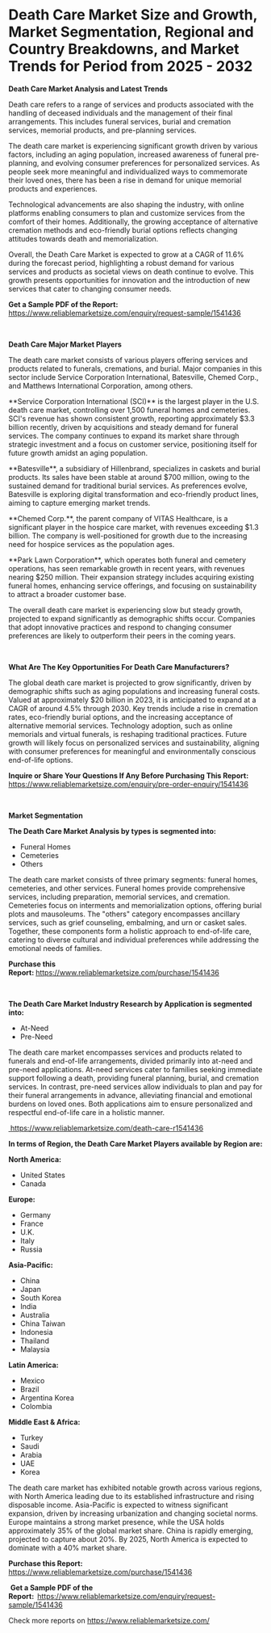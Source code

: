 <p><h1>Death Care Market Size and Growth, Market Segmentation, Regional and Country Breakdowns, and Market Trends for Period from 2025 -  2032</h1></p><p><strong>Death Care Market Analysis and Latest Trends</strong></p>
<p><p>Death care refers to a range of services and products associated with the handling of deceased individuals and the management of their final arrangements. This includes funeral services, burial and cremation services, memorial products, and pre-planning services. </p><p>The death care market is experiencing significant growth driven by various factors, including an aging population, increased awareness of funeral pre-planning, and evolving consumer preferences for personalized services. As people seek more meaningful and individualized ways to commemorate their loved ones, there has been a rise in demand for unique memorial products and experiences.</p><p>Technological advancements are also shaping the industry, with online platforms enabling consumers to plan and customize services from the comfort of their homes. Additionally, the growing acceptance of alternative cremation methods and eco-friendly burial options reflects changing attitudes towards death and memorialization.</p><p>Overall, the Death Care Market is expected to grow at a CAGR of 11.6% during the forecast period, highlighting a robust demand for various services and products as societal views on death continue to evolve. This growth presents opportunities for innovation and the introduction of new services that cater to changing consumer needs.</p></p>
<p><strong>Get a Sample PDF of the Report:&nbsp;</strong> <a href="https://www.reliablemarketsize.com/enquiry/request-sample/1541436?utm_campaign=1103&utm_medium=2&utm_source=Github&utm_content=ia&utm_term=03032025&utm_id=death-care">https://www.reliablemarketsize.com/enquiry/request-sample/1541436</a></p>
<p>&nbsp;</p>
<p><strong>Death Care Major Market Players</strong></p>
<p><p>The death care market consists of various players offering services and products related to funerals, cremations, and burial. Major companies in this sector include Service Corporation International, Batesville, Chemed Corp., and Matthews International Corporation, among others.</p><p>**Service Corporation International (SCI)** is the largest player in the U.S. death care market, controlling over 1,500 funeral homes and cemeteries. SCI's revenue has shown consistent growth, reporting approximately $3.3 billion recently, driven by acquisitions and steady demand for funeral services. The company continues to expand its market share through strategic investment and a focus on customer service, positioning itself for future growth amidst an aging population.</p><p>**Batesville**, a subsidiary of Hillenbrand, specializes in caskets and burial products. Its sales have been stable at around $700 million, owing to the sustained demand for traditional burial services. As preferences evolve, Batesville is exploring digital transformation and eco-friendly product lines, aiming to capture emerging market trends.</p><p>**Chemed Corp.**, the parent company of VITAS Healthcare, is a significant player in the hospice care market, with revenues exceeding $1.3 billion. The company is well-positioned for growth due to the increasing need for hospice services as the population ages.</p><p>**Park Lawn Corporation**, which operates both funeral and cemetery operations, has seen remarkable growth in recent years, with revenues nearing $250 million. Their expansion strategy includes acquiring existing funeral homes, enhancing service offerings, and focusing on sustainability to attract a broader customer base.</p><p>The overall death care market is experiencing slow but steady growth, projected to expand significantly as demographic shifts occur. Companies that adopt innovative practices and respond to changing consumer preferences are likely to outperform their peers in the coming years.</p></p>
<p>&nbsp;</p>
<p><strong>What Are The Key Opportunities For Death Care Manufacturers?</strong></p>
<p><p>The global death care market is projected to grow significantly, driven by demographic shifts such as aging populations and increasing funeral costs. Valued at approximately $20 billion in 2023, it is anticipated to expand at a CAGR of around 4.5% through 2030. Key trends include a rise in cremation rates, eco-friendly burial options, and the increasing acceptance of alternative memorial services. Technology adoption, such as online memorials and virtual funerals, is reshaping traditional practices. Future growth will likely focus on personalized services and sustainability, aligning with consumer preferences for meaningful and environmentally conscious end-of-life options.</p></p>
<p><strong>Inquire or Share Your Questions If Any Before Purchasing This Report:</strong> <a href="https://www.reliablemarketsize.com/enquiry/pre-order-enquiry/1541436?utm_campaign=1103&utm_medium=2&utm_source=Github&utm_content=ia&utm_term=03032025&utm_id=death-care">https://www.reliablemarketsize.com/enquiry/pre-order-enquiry/1541436</a></p>
<p>&nbsp;</p>
<p><strong>Market Segmentation</strong></p>
<p><strong>The Death Care Market Analysis by types is segmented into:</strong></p>
<p><ul><li>Funeral Homes</li><li>Cemeteries</li><li>Others</li></ul></p>
<p><p>The death care market consists of three primary segments: funeral homes, cemeteries, and other services. Funeral homes provide comprehensive services, including preparation, memorial services, and cremation. Cemeteries focus on interments and memorialization options, offering burial plots and mausoleums. The "others" category encompasses ancillary services, such as grief counseling, embalming, and urn or casket sales. Together, these components form a holistic approach to end-of-life care, catering to diverse cultural and individual preferences while addressing the emotional needs of families.</p></p>
<p><strong>Purchase this Report:&nbsp;</strong><a href="https://www.reliablemarketsize.com/purchase/1541436?utm_campaign=1103&utm_medium=2&utm_source=Github&utm_content=ia&utm_term=03032025&utm_id=death-care">https://www.reliablemarketsize.com/purchase/1541436</a></p>
<p>&nbsp;</p>
<p><strong>The Death Care Market Industry Research by Application is segmented into:</strong></p>
<p><ul><li>At-Need</li><li>Pre-Need</li></ul></p>
<p><p>The death care market encompasses services and products related to funerals and end-of-life arrangements, divided primarily into at-need and pre-need applications. At-need services cater to families seeking immediate support following a death, providing funeral planning, burial, and cremation services. In contrast, pre-need services allow individuals to plan and pay for their funeral arrangements in advance, alleviating financial and emotional burdens on loved ones. Both applications aim to ensure personalized and respectful end-of-life care in a holistic manner.</p></p>
<p><a href="https://www.reliablemarketsize.com/death-care-r1541436?utm_campaign=1103&utm_medium=2&utm_source=Github&utm_content=ia&utm_term=03032025&utm_id=death-care">&nbsp;https://www.reliablemarketsize.com/death-care-r1541436</a></p>
<p><strong>In terms of Region, the Death Care Market Players available by Region are:</strong></p>
<p>
    <p> <strong> North America: </strong>
        <ul>
            <li>United States</li>
            <li>Canada</li>
        </ul>
        </p> 
    <p> <strong> Europe: </strong>
        <ul>
            <li>Germany</li>
            <li>France</li>
            <li>U.K.</li>
            <li>Italy</li>
            <li>Russia</li>
        </ul>
        </p> 
    <p> <strong> Asia-Pacific: </strong>
        <ul>
            <li>China</li>
            <li>Japan</li>
            <li>South Korea</li>
            <li>India</li>
            <li>Australia</li>
            <li>China Taiwan</li>
            <li>Indonesia</li>
            <li>Thailand</li>
            <li>Malaysia</li>
        </ul>
        </p> 
    <p> <strong> Latin America: </strong>
        <ul>
            <li>Mexico</li>
            <li>Brazil</li>
            <li>Argentina Korea</li>
            <li>Colombia</li>
        </ul>
        </p> 
    <p> <strong> Middle East & Africa: </strong>
        <ul>
            <li>Turkey</li>
            <li>Saudi</li>
            <li>Arabia</li>
            <li>UAE</li>
            <li>Korea</li>
        </ul>
    </p>
    </p>
<p><p>The death care market has exhibited notable growth across various regions, with North America leading due to its established infrastructure and rising disposable income. Asia-Pacific is expected to witness significant expansion, driven by increasing urbanization and changing societal norms. Europe maintains a strong market presence, while the USA holds approximately 35% of the global market share. China is rapidly emerging, projected to capture about 20%. By 2025, North America is expected to dominate with a 40% market share.</p></p>
<p><strong>Purchase this Report: </strong><a href="https://www.reliablemarketsize.com/purchase/1541436?utm_campaign=1103&utm_medium=2&utm_source=Github&utm_content=ia&utm_term=03032025&utm_id=death-care">https://www.reliablemarketsize.com/purchase/1541436</a></p>
<p>&nbsp;<strong>Get a Sample PDF of the Report:&nbsp;&nbsp;</strong><a href="https://www.reliablemarketsize.com/enquiry/request-sample/1541436?utm_campaign=1103&utm_medium=2&utm_source=Github&utm_content=ia&utm_term=03032025&utm_id=death-care">https://www.reliablemarketsize.com/enquiry/request-sample/1541436</a></p>
<p><strong></strong></p>
<p>Check more reports on <a href="https://www.reliablemarketsize.com/?utm_campaign=1103&utm_medium=2&utm_source=Github&utm_content=ia&utm_term=03032025&utm_id=death-care">https://www.reliablemarketsize.com/</a></p>